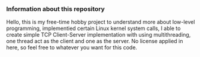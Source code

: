 ### Information about this repository

Hello, this is my free-time hobby project to understand more about low-level programming, implementied certain Linux kernel system calls, I able to create simple TCP Client-Server implementation with using multithreading, one thread act as the client and one as the server. No license applied in here, so feel free to whatever you want for this code.